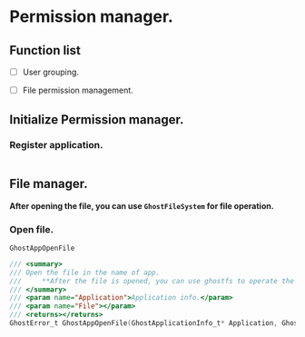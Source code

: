 # Permission manager.

## Function list
- [ ] User grouping.
- [ ] File permission management.


## Initialize Permission manager.
### Register application.
```C

```

## File manager.
**After opening the file, you can use `GhostFileSystem` for file operation.**
### Open file.
`GhostAppOpenFile` 

```C
/// <summary>
/// Open the file in the name of app.
///		**After the file is opened, you can use ghostfs to operate the file.**
/// </summary>
/// <param name="Application">Application info.</param>
/// <param name="File"></param>
/// <returns></returns>
GhostError_t GhostAppOpenFile(GhostApplicationInfo_t* Application, GhostFile_t* File, char* Mode);
```


